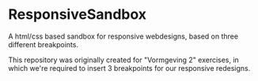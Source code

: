 # ResponsiveSandbox
A html/css based sandbox for responsive webdesigns, based on three different breakpoints.

This repository was originally created for "Vormgeving 2" exercises, in which we're required to insert 3 breakpoints for our responsive redesigns.
